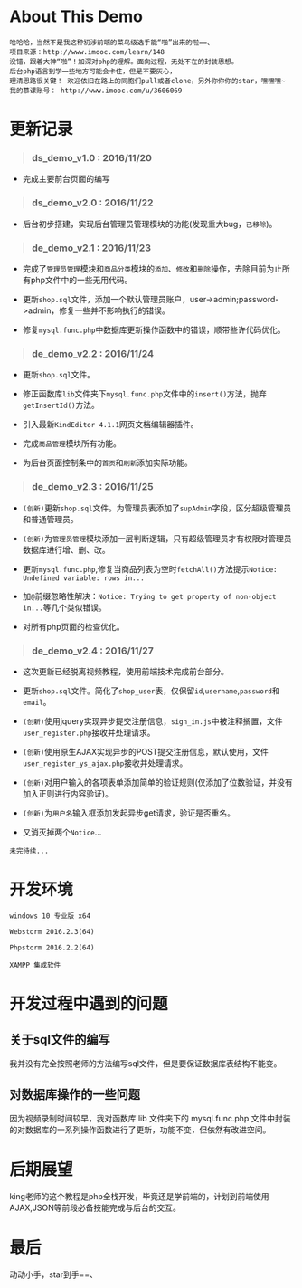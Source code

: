# About This Demo

    哈哈哈，当然不是我这种初涉前端的菜鸟级选手能“啪”出来的啦==、
    项目来源：http://www.imooc.com/learn/148
    没错，跟着大神“啪”！加深对php的理解。面向过程，无处不在的封装思想。
    后台php语言到学一些地方可能会卡住，但是不要灰心，
    理清思路很关键！ 欢迎依旧在路上的同胞们pull或者clone，另外你你你的star，嘿嘿嘿~
    我的慕课账号： http://www.imooc.com/u/3606069  
    
# 更新记录 

> ### ds_demo_v1.0 : 2016/11/20 

- 完成主要前台页面的编写

> ### ds_demo_v2.0 : 2016/11/22 

- 后台初步搭建，实现后台管理员管理模块的功能(发现重大bug，`已移除`)。

> ### de_demo_v2.1 : 2016/11/23 

- 完成了`管理员管理`模块和`商品分类`模块的`添加`、`修改`和`删除`操作，去除目前为止所有php文件中的一些无用代码。

- 更新`shop.sql`文件，添加一个默认管理员账户，user->admin;password->admin，修复一些并不影响执行的错误。

- 修复`mysql.func.php`中数据库更新操作函数中的错误，顺带些许代码优化。

>### de_demo_v2.2 : 2016/11/24 

- 更新`shop.sql`文件。

- 修正函数库`lib`文件夹下`mysql.func.php`文件中的`insert()`方法，抛弃`getInsertId()`方法。

- 引入最新`KindEditor 4.1.1`网页文档编辑器插件。

- 完成`商品管理`模块所有功能。

- 为后台页面控制条中的`首页`和`刷新`添加实际功能。

>### de_demo_v2.3 : 2016/11/25

- `(创新)`更新`shop.sql`文件。为管理员表添加了`supAdmin`字段，区分超级管理员和普通管理员。

- `(创新)`为`管理员管理`模块添加一层判断逻辑，只有超级管理员才有权限对管理员数据库进行增、删、改。

- 更新`mysql.func.php`,修复当商品列表为空时`fetchAll()`方法提示`Notice: Undefined variable: rows in...`

- 加`@`前缀忽略性解决：`Notice: Trying to get property of non-object in...`等几个类似错误。

- 对所有php页面的检查优化。

>### de_demo_v2.4 : 2016/11/27

- 这次更新已经脱离视频教程，使用前端技术完成前台部分。

- 更新`shop.sql`文件。简化了`shop_user`表，仅保留`id`,`username`,`password`和`email`。

- `(创新)`使用jquery实现异步提交注册信息，`sign_in.js`中被注释搁置，文件`user_register.php`接收并处理请求。

- `(创新)`使用原生AJAX实现异步的POST提交注册信息，默认使用，文件`user_register_ys_ajax.php`接收并处理请求。

- `(创新)`对用户输入的各项表单添加简单的验证规则(仅添加了位数验证，并没有加入正则进行内容验证)。

- `(创新)`为`用户名`输入框添加发起异步get请求，验证是否重名。

- 又消灭掉两个`Notice`...


`未完待续...`

# 开发环境
    windows 10 专业版 x64
    
    Webstorm 2016.2.3(64)
    
    Phpstorm 2016.2.2(64)
    
    XAMPP 集成软件
    
# 开发过程中遇到的问题

## 关于sql文件的编写

我并没有完全按照老师的方法编写sql文件，但是要保证数据库表结构不能变。

## 对数据库操作的一些问题

因为视频录制时间较早，我对函数库 lib 文件夹下的 mysql.func.php 文件中封装的对数据库的一系列操作函数进行了更新，功能不变，但依然有改进空间。

# 后期展望

king老师的这个教程是php全栈开发，毕竟还是学前端的，计划到前端使用AJAX,JSON等前段必备技能完成与后台的交互。

# 最后

动动小手，star到手==、
